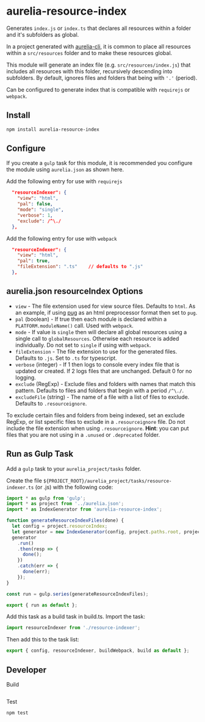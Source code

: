 # aurelia-resource-index

Generates `index.js` or `index.ts` that declares all resources within a folder
and it's subfolders as global.

In a project generated with [aurelia-cli](https://github.com/aurelia/cli), it is
common to place all resources within a `src/resources` folder and to make these
resources global.

This module will generate an index file (e.g. `src/resources/index.js`) that
includes all resources with this folder, recursively descending into subfolders.
By default, ignores files and folders that being with `'.'` (period).

Can be configured to generate index that is compatible with `requirejs` or
`webpack`.

## Install

```bash
npm install aurelia-resource-index
```

## Configure

If you create a `gulp` task for this module, it is recommended you configure the
module using `aurelia.json` as shown here.

Add the following entry for use with `requirejs`

```json
  "resourceIndexer": {
    "view": "html",
    "pal": false,
    "mode": "single",
    "verbose": 1,
    "exclude": /^\./
  },
```

Add the following entry for use with `webpack`

```json
  "resourceIndexer": {
    "view": "html",
    "pal": true,
    "fileExtension": ".ts"    // defaults to ".js"
  },
```

## aurelia.json resourceIndex Options

- `view` - The file extension used for view source files. Defaults to `html`. As
  an example, if using [pug](http://pugjs.org) as an html preprocessor format
  then set to `pug`.
- `pal` (boolean) - If true then each module is declared within a
  `PLATFORM.moduleName()` call. Used with `webpack`.
- `mode` - If value is `single` then will declare all global resources using a
  single call to `globalResources`. Otherwise each resource is added individually.
  Do not set to `single` if using with `webpack`.
- `fileExtension` - The file extension to use for the generated files. Defaults
  to `.js`. Set to `.ts` for typescript.
- `verbose` (integer) - If 1 then logs to console every index file that is
  updated or created. If 2 logs files that are unchanged. Default 0 for no
  logging.
- `exclude` (RegExp) - Exclude files and folders with names that match this
  pattern. Defaults to files and folders that begin with a period `/^\./`.
- `excludeFile` (string) - The name of a file with a list of files to exclude.
  Defaults to `.resourceignore`.

To exclude certain files and folders from being indexed, set an exclude RegExp,
or list specific files to exclude in a `.resourceignore` file. Do not include
the file extension when using `.resourceignore`. **Hint**: you can put files
that you are not using in a `.unused` or `.deprecated` folder.

## Run as Gulp Task

Add a `gulp` task to your `aurelia_project/tasks` folder.

Create the file `${PROJECT_ROOT}/aurelia_project/tasks/resource-indexer.ts` (or
.js) with the following code:

```ts
import * as gulp from 'gulp';
import * as project from '../aurelia.json';
import * as IndexGenerator from 'aurelia-resource-index';

function generateResourceIndexFiles(done) {
  let config = project.resourceIndex;
  let generator = new IndexGenerator(config, project.paths.root, project.paths.resources);
  generator
    .run()
    .then(resp => {
      done();
    })
    .catch(err => {
      done(err);
    });
}

const run = gulp.series(generateResourceIndexFiles);

export { run as default };
```

Add this task as a build task in build.ts. Import the task:

```js
import resourceIndexer from './resource-indexer';
```

Then add this to the task list:

```js
export { config, resourceIndexer, buildWebpack, build as default };
```

## Developer

Build

```bash

```

Test

```bash
npm test
```
